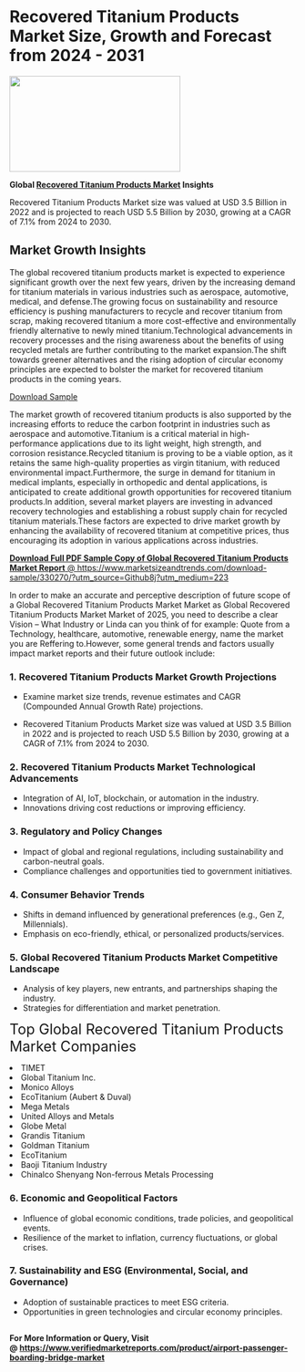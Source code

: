<H1>Recovered Titanium Products Market Size, Growth and Forecast from 2024 - 2031</H1><img class="aligncenter size-medium wp-image-584254" src="https://thirdeyenews.in/wp-content/uploads/2024/09/Global-Market-Research-300x168.jpeg" alt="" width="300" height="168" /><p><strong>Global&nbsp;<a href="https://www.marketsizeandtrends.com/download-sample/330270/?utm_source=Github8j?utm_medium=223">Recovered Titanium Products Market</a> Insights</strong></p><p>Recovered Titanium Products Market size was valued at USD 3.5 Billion in 2022 and is projected to reach USD 5.5 Billion by 2030, growing at a CAGR of 7.1% from 2024 to 2030.</p><p><h2>Market Growth Insights</h2> The global recovered titanium products market is expected to experience significant growth over the next few years, driven by the increasing demand for titanium materials in various industries such as aerospace, automotive, medical, and defense.The growing focus on sustainability and resource efficiency is pushing manufacturers to recycle and recover titanium from scrap, making recovered titanium a more cost-effective and environmentally friendly alternative to newly mined titanium.Technological advancements in recovery processes and the rising awareness about the benefits of using recycled metals are further contributing to the market expansion.The shift towards greener alternatives and the rising adoption of circular economy principles are expected to bolster the market for recovered titanium products in the coming years.<p><a href="#">Download Sample</a></p> The market growth of recovered titanium products is also supported by the increasing efforts to reduce the carbon footprint in industries such as aerospace and automotive.Titanium is a critical material in high-performance applications due to its light weight, high strength, and corrosion resistance.Recycled titanium is proving to be a viable option, as it retains the same high-quality properties as virgin titanium, with reduced environmental impact.Furthermore, the surge in demand for titanium in medical implants, especially in orthopedic and dental applications, is anticipated to create additional growth opportunities for recovered titanium products.In addition, several market players are investing in advanced recovery technologies and establishing a robust supply chain for recycled titanium materials.These factors are expected to drive market growth by enhancing the availability of recovered titanium at competitive prices, thus encouraging its adoption in various applications across industries.<p><a href="#"></p><p><span class=""><strong>Download Full PDF Sample Copy of Global Recovered Titanium Products Market Report</strong> @ <a href="https://www.marketsizeandtrends.com/download-sample/330270/?utm_source=Github8j?utm_medium=223" target="_blank">https://www.marketsizeandtrends.com/download-sample/330270/?utm_source=Github8j?utm_medium=223</a></span></p><p>In order to make an accurate and perceptive description of future scope of a Global&nbsp;Recovered Titanium Products Market Market as Global&nbsp;Recovered Titanium Products Market Market of 2025, you need to describe a clear Vision &ndash; What Industry or Linda can you think of for example: Quote from a Technology, healthcare, automotive, renewable energy, name the market you are Reffering to.However, some general trends and factors usually impact market reports and their future outlook include:</p><h3>1.&nbsp;<strong>Recovered Titanium Products Market Growth Projections</strong></h3><ul><li>Examine market size trends, revenue estimates and CAGR (Compounded Annual Growth Rate) projections.</li><li><p>Recovered Titanium Products Market size was valued at USD 3.5 Billion in 2022 and is projected to reach USD 5.5 Billion by 2030, growing at a CAGR of 7.1% from 2024 to 2030.</p></li></ul><h3>2.&nbsp;<strong>Recovered Titanium Products Market Technological Advancements</strong></h3><ul><li>Integration of AI, IoT, blockchain, or automation in the industry.</li><li>Innovations driving cost reductions or improving efficiency.</li></ul><h3>3.&nbsp;<strong>Regulatory and Policy Changes</strong></h3><ul><li>Impact of global and regional regulations, including sustainability and carbon-neutral goals.</li><li>Compliance challenges and opportunities tied to government initiatives.</li></ul><h3>4.&nbsp;<strong>Consumer Behavior Trends</strong></h3><ul><li>Shifts in demand influenced by generational preferences (e.g., Gen Z, Millennials).</li><li>Emphasis on eco-friendly, ethical, or personalized products/services.</li></ul><h3>5.&nbsp;<strong>Global Recovered Titanium Products Market Competitive Landscape</strong></h3><ul><li>Analysis of key players, new entrants, and partnerships shaping the industry.</li><li>Strategies for differentiation and market penetration.</li></ul><p data-pm-slice="1 1 []"><span style="color: inherit; font-family: inherit; font-size: 25px;">Top Global Recovered Titanium Products Market Companies</span></p><div class="" data-test-id=""><p><li>TIMET</li><li> Global Titanium Inc.</li><li> Monico Alloys</li><li> EcoTitanium (Aubert & Duval)</li><li> Mega Metals</li><li> United Alloys and Metals</li><li> Globe Metal</li><li> Grandis Titanium</li><li> Goldman Titanium</li><li> EcoTitanium</li><li> Baoji Titanium Industry</li><li> Chinalco Shenyang Non-ferrous Metals Processing</li></p></div><h3>6.&nbsp;<strong>Economic and Geopolitical Factors</strong></h3><ul><li>Influence of global economic conditions, trade policies, and geopolitical events.</li><li>Resilience of the market to inflation, currency fluctuations, or global crises.</li></ul><h3>7.&nbsp;<strong>Sustainability and ESG (Environmental, Social, and Governance)</strong></h3><ul><li>Adoption of sustainable practices to meet ESG criteria.</li><li>Opportunities in green technologies and circular economy principles.</li></ul><h2><strong style="font-size: 14px;">For More Information or Query, Visit @&nbsp;</strong><a style="background-color: #ffffff; font-size: 14px;" href="https://www.marketsizeandtrends.com/report/recovered-titanium-products-market/" target="_blank">https://www.verifiedmarketreports.com/product/airport-passenger-boarding-bridge-market</a></h2>
